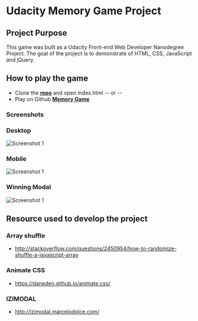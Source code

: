 # Udacity Memory Game Project

## Project Purpose

This game was built as a Udacity Front-end Web Developer Nanodegree Project.
The goal of the project is to demonstrate of HTML, CSS, JavaScript and jQuery. 

## How to play the game

- Clone the **[repo](https://github.com/AdrianRen/Memory-Game.git)** and open index.html -- or --
- Play on Github **[Memory Game](http://www.adrianren.com/Memory-Game/)**

### Screenshots

### Desktop

![Screenshot 1](http://www.adrianren.com/Memory-Game/img/Snip20171110_1.png)

### Mobile

![Screenshot 1](http://www.adrianren.com/Memory-Game/img/Snip20171110_2.png)

### Winning Modal

![Screenshot 1](http://www.adrianren.com/Memory-Game/img/Snip20171110_3.png)

## Resource used to develop the project

### Array shuffle

- <http://stackoverflow.com/questions/2450954/how-to-randomize-shuffle-a-javascript-array>

### Animate CSS

- <https://daneden.github.io/animate.css/>

### IZIMODAL

- <http://izimodal.marcelodolce.com/>